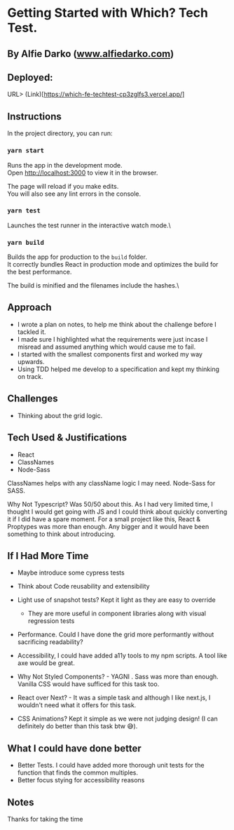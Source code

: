 # Getting Started with Which? Tech Test.
## By Alfie Darko (www.alfiedarko.com)

## Deployed:
URL> (Link)[https://which-fe-techtest-cp3zglfs3.vercel.app/]
## Instructions

In the project directory, you can run:

### `yarn start`

Runs the app in the development mode.\
Open [http://localhost:3000](http://localhost:3000) to view it in the browser.

The page will reload if you make edits.\
You will also see any lint errors in the console.

### `yarn test`

Launches the test runner in the interactive watch mode.\

### `yarn build`

Builds the app for production to the `build` folder.\
It correctly bundles React in production mode and optimizes the build for the best performance.

The build is minified and the filenames include the hashes.\

## Approach
- I wrote a plan on notes, to help me think about the challenge before I tackled it.
- I made sure I highlighted what the requirements were just incase I misread and assumed anything which would cause me to fail.
- I started with the smallest components first and worked my way upwards. 
- Using TDD helped me develop to a specification and kept my thinking on track. 
## Challenges
- Thinking about the grid logic. 
## Tech Used & Justifications
- React
- ClassNames
- Node-Sass

ClassNames helps with any className logic I may need. Node-Sass for SASS.

Why Not Typescript? Was 50/50 about this. As I had very limited time, I thought I would get going with JS and I could think about quickly converting it if I did have a spare moment. For a small project like this, React & Proptypes was more than enough. Any bigger and it would have been something to think about introducing.
## If I Had More Time
- Maybe introduce some cypress tests
- Think about Code reusability and extensibility
- Light use of snapshot tests? Kept it light as they are easy to override
    - They are more useful in component libraries along with visual regression tests

- Performance. Could I have done the grid more performantly without sacrificing readability?
- Accessibility, I could have added a11y tools to my npm scripts. A tool like axe would be great.
- Why Not Styled Components? - YAGNI . Sass was more than enough. Vanilla CSS would have sufficed for this task too. 
- React over Next? -  It was a simple task and although I like next.js, I wouldn't need what it offers for this task.
- CSS Animations? Kept it simple as we were not judging design! (I can definitely do better than this task btw 😅).

## What I could have done better

- Better Tests. I could have added more thorough unit tests for the function that finds the common multiples.
- Better focus stying for accessibility reasons
## Notes

Thanks for taking the time
